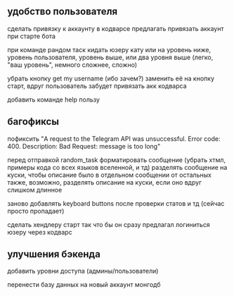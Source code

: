 ## удобство пользователя
сделать привязку к аккаунту в кодварсе
предлагать привязать аккаунт при старте бота

при команде рандом таск кидать юзеру кату или на уровень ниже, уровень пользователя, уровень выше, или два уровня выше
(легко, "ваш уровень", немного сложнее, сложно)

убрать кнопку get my username (ибо зачем?)
заменить её на кнопку старт, вдруг пользователь забудет привязать акк кодварса

добавить команде help пользу



## багофиксы
пофиксить "A request to the Telegram API was unsuccessful. Error code: 400. Description: Bad Request: message is too long"

перед отправкой random_task форматировать сообщение (убрать хтмл, примеры кода со всех языков вселенной, и тд)
разделять сообщение на куски, чтобы описание было в отдельном сообщении от остальных
также, возможно, разделять описание на куски, если оно вдруг слишком длинное

заново добавлять keyboard buttons после проверки статов и тд (сейчас просто пропадает)

сделать хендлеру старт так что бы он сразу предлагал логиниться юзеру через кодварс



## улучшения бэкенда
добавить уровни доступа (админы/пользователи)

перенести базу данных на новый аккаунт монгодб